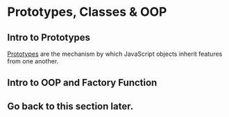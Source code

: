 # Prototypes, Classes & OOP

## Intro to Prototypes
[Prototypes](https://developer.mozilla.org/en-US/docs/Learn/JavaScript/Objects/Object_prototypes) are the mechanism by which JavaScript objects inherit features from one another. 

## Intro to OOP and Factory Function

## Go back to this section later.